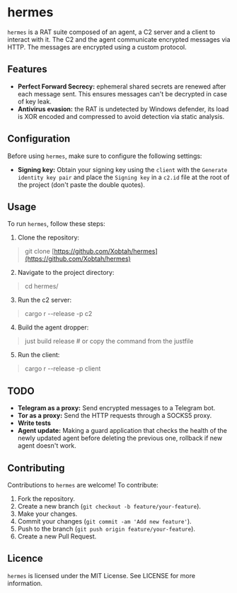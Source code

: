 # hermes
`hermes` is a RAT suite composed of an agent, a C2 server and a client to interact with it. The C2 and the agent communicate encrypted messages via HTTP. The messages are encrypted using a custom protocol.

## Features
* **Perfect Forward Secrecy:** ephemeral shared secrets are renewed after each message sent. This ensures messages can't be decrypted in case of key leak.
* **Antivirus evasion:** the RAT is undetected by Windows defender, its load is XOR encoded and compressed to avoid detection via static analysis.

## Configuration
Before using `hermes`, make sure to configure the following settings:

* **Signing key:** Obtain your signing key using the `client` with the `Generate identity key pair` and place the `Signing key` in a `c2.id` file at the root of the project (don't paste the double quotes).

## Usage
To run `hermes`, follow these steps:

1. Clone the repository:
> git clone [https://github.com/Xobtah/hermes](https://github.com/Xobtah/hermes)
2. Navigate to the project directory:
> cd hermes/
3. Run the c2 server:
> cargo r --release -p c2
4. Build the agent dropper:
> just build release # or copy the command from the justfile
5. Run the client:
> cargo r --release -p client

## TODO
* **Telegram as a proxy:** Send encrypted messages to a Telegram bot.
* **Tor as a proxy:** Send the HTTP requests through a SOCKS5 proxy.
* **Write tests**
* **Agent update:** Making a guard application that checks the health of the newly updated agent before deleting the previous one, rollback if new agent doesn't work.

## Contributing
Contributions to `hermes` are welcome! To contribute:

1. Fork the repository.
2. Create a new branch (`git checkout -b feature/your-feature`).
3. Make your changes.
4. Commit your changes (`git commit -am 'Add new feature'`).
5. Push to the branch (`git push origin feature/your-feature`).
6. Create a new Pull Request.

## Licence
`hermes` is licensed under the MIT License. See LICENSE for more information.
